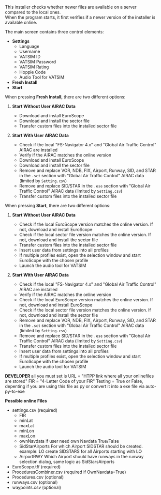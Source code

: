 This installer checks whether newer files are available on a server compared to the local ones.  
When the program starts, it first verifies if a newer version of the installer is available online.  

The main screen contains three control elements:  
- **Settings**  
  - Language  
  - Username  
  - VATSIM ID  
  - VATSIM Password  
  - VATSIM Rating  
  - Hoppie Code  
  - Audio Tool for VATSIM  
- **Fresh Install**  
- **Start**  

When pressing **Fresh Install**, there are two different options:  

1. **Start Without User AIRAC Data**  
   - Download and install EuroScope  
   - Download and install the sector file  
   - Transfer custom files into the installed sector file  

2. **Start With User AIRAC Data**  
   - Check if the local "FS-Navigator 4.x" and "Global Air Traffic Control" AIRAC are installed  
   - Verify if the AIRAC matches the online version  
   - Download and install EuroScope  
   - Download and install the sector file  
   - Remove and replace VOR, NDB, FIX, Airport, Runway, SID, and STAR in the `.sct` section with "Global Air Traffic Control" AIRAC data (limited by `Setting.csv`)  
   - Remove and replace SID/STAR in the `.ese` section with "Global Air Traffic Control" AIRAC data (limited by `Setting.csv`)  
   - Transfer custom files into the installed sector file  

When pressing **Start**, there are two different options:  

1. **Start Without User AIRAC Data**  
   - Check if the local EuroScope version matches the online version. If not, download and install EuroScope  
   - Check if the local sector file version matches the online version. If not, download and install the sector file  
   - Transfer custom files into the installed sector file  
   - Insert user data from settings into all profiles  
   - If multiple profiles exist, open the selection window and start EuroScope with the chosen profile  
   - Launch the audio tool for VATSIM  

2. **Start With User AIRAC Data**  
   - Check if the local "FS-Navigator 4.x" and "Global Air Traffic Control" AIRAC are installed  
   - Verify if the AIRAC matches the online version  
   - Check if the local EuroScope version matches the online version. If not, download and install EuroScope  
   - Check if the local sector file version matches the online version. If not, download and install the sector file  
   - Remove and replace VOR, NDB, FIX, Airport, Runway, SID, and STAR in the `.sct` section with "Global Air Traffic Control" AIRAC data (limited by `Setting.csv`)  
   - Remove and replace SID/STAR in the `.ese` section with "Global Air Traffic Control" AIRAC data (limited by `Setting.csv`)  
   - Transfer custom files into the installed sector file  
   - Insert user data from settings into all profiles  
   - If multiple profiles exist, open the selection window and start EuroScope with the chosen profile  
   - Launch the audio tool for VATSIM  


**DEVELOPER**
all you must set is 
URL = "HTPP link where all your onlinefiles are stored"
FIR = "4-Letter Code of your FIR"
Testing = True or False, depenting if you are using this file as py or convert it into a exe file via auto-py-to-exe

**Possible online Files**
- settings.csv (required)
  - FIR
  - minLat
  - maxLat
  - minLon
  - maxLon
  - ownNavdata
    if user need own Navdata True/False
  - SidStarAirports
    For which Airport SIDSTAR should be created. example: LO create SIDSTARS for all Airports starting with LO
  - AirportRWY
    Which Airport should have runways in the runway selection dialog, same logic as SidStarsAirports
- EuroScope.tff (required)
- ProceduresCombiner.csv (required if OwnNavdata=True)
- Procedures.csv (optional)
- runways.csv (optional)
- waypoints.csv (optional)
